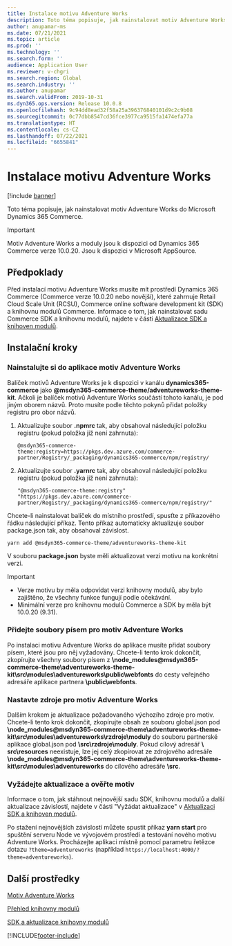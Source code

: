 ```yaml
---
title: Instalace motivu Adventure Works
description: Toto téma popisuje, jak nainstalovat motiv Adventure Works do Microsoft Dynamics 365 Commerce.
author: anupamar-ms
ms.date: 07/21/2021
ms.topic: article
ms.prod: ''
ms.technology: ''
ms.search.form: ''
audience: Application User
ms.reviewer: v-chgri
ms.search.region: Global
ms.search.industry: ''
ms.author: anupamar
ms.search.validFrom: 2019-10-31
ms.dyn365.ops.version: Release 10.0.8
ms.openlocfilehash: 9c94dd8ead32f58a25a396376840101d9c2c9b08
ms.sourcegitcommit: 0c77dbb8547cd36fce3977ca9515fa1474efa77a
ms.translationtype: HT
ms.contentlocale: cs-CZ
ms.lasthandoff: 07/22/2021
ms.locfileid: "6655841"
---
```

# <a name="install-the-adventure-works-theme"></a>Instalace motivu Adventure Works

[!include [banner](includes/banner.md)]

Toto téma popisuje, jak nainstalovat motiv Adventure Works do Microsoft Dynamics 365 Commerce. 

> [!IMPORTANT]
> Motiv Adventure Works a moduly jsou k dispozici od Dynamics 365 Commerce verze 10.0.20. Jsou k dispozici v Microsoft AppSource.

## <a name="prerequisites"></a>Předpoklady

Před instalací motivu Adventure Works musíte mít prostředí Dynamics 365 Commerce (Commerce verze 10.0.20 nebo novější), které zahrnuje Retail Cloud Scale Unit (RCSU), Commerce online software development kit (SDK) a knihovnu modulů Commerce. Informace o tom, jak nainstalovat sadu Commerce SDK a knihovnu modulů, najdete v části [Aktualizace SDK a knihoven modulů](e-commerce-extensibility/sdk-updates.md). 

## <a name="installation-steps"></a>Instalační kroky

### <a name="install-the-adventure-works-theme-in-your-application"></a>Nainstalujte si do aplikace motiv Adventure Works

Balíček motivů Adventure Works je k dispozici v kanálu **dynamics365-commerce** jako **@msdyn365-commerce-theme/adventureworks-theme-kit**. Ačkoli je balíček motivů Adventure Works součástí tohoto kanálu, je pod jiným oborem názvů. Proto musíte podle těchto pokynů přidat položky registru pro obor názvů.

1. Aktualizujte soubor **.npmrc** tak, aby obsahoval následující položku registru (pokud položka již není zahrnuta):

    `@msdyn365-commerce-theme:registry=https://pkgs.dev.azure.com/commerce-partner/Registry/_packaging/dynamics365-commerce/npm/registry/`

1. Aktualizujte soubor **.yarnrc** tak, aby obsahoval následující položku registru (pokud položka již není zahrnuta):

    `"@msdyn365-commerce-theme:registry" "https://pkgs.dev.azure.com/commerce-partner/Registry/_packaging/dynamics365-commerce/npm/registry/"`  
    
Chcete-li nainstalovat balíček do místního prostředí, spusťte z příkazového řádku následující příkaz. Tento příkaz automaticky aktualizuje soubor package.json tak, aby obsahoval závislost.

`yarn add @msdyn365-commerce-theme/adventureworks-theme-kit`

V souboru **package.json** byste měli aktualizovat verzi motivu na konkrétní verzi.

> [!IMPORTANT]
> - Verze motivu by měla odpovídat verzi knihovny modulů, aby bylo zajištěno, že všechny funkce fungují podle očekávání. 
> - Minimální verze pro knihovnu modulů Commerce a SDK by měla být 10.0.20 (9.31). 

### <a name="add-the-font-files-for-the-adventure-works-theme"></a>Přidejte soubory písem pro motiv Adventure Works

Po instalaci motivu Adventure Works do aplikace musíte přidat soubory písem, které jsou pro něj vyžadovány. Chcete-li tento krok dokončit, zkopírujte všechny soubory písem z **\node_modules@msdyn365-commerce-theme\adventureworks-theme-kit\src\modules\adventureworks\public\webfonts** do cesty veřejného adresáře aplikace partnera **\public\webfonts**.

### <a name="set-up-the-resources-for-the-adventure-works-theme"></a>Nastavte zdroje pro motiv Adventure Works

Dalším krokem je aktualizace požadovaného výchozího zdroje pro motiv. Chcete-li tento krok dokončit, zkopírujte obsah ze souboru global.json pod **\node_modules@msdyn365-commerce-theme\adventureworks-theme-kit\src\modules\adventureworks\rzdroje\moduly** do souboru partnerské aplikace global.json pod **\src\rzdroje\moduly**. Pokud cílový adresář **\ src\resources** neexistuje, lze jej celý zkopírovat ze zdrojového adresáře **\node_modules@msdyn365-commerce-theme\adventureworks-theme-kit\src\modules\adventureworks** do cílového adresáře **\src**.

### <a name="pull-updates-and-validate-the-theme"></a>Vyžádejte aktualizace a ověřte motiv

Informace o tom, jak stáhnout nejnovější sadu SDK, knihovnu modulů a další aktualizace závislostí, najdete v části "Vyžádat aktualizace" v [Aktualizaci SDK a knihoven modulů](e-commerce-extensibility/sdk-updates.md#pull-updates).

Po stažení nejnovějších závislostí můžete spustit příkaz **yarn start** pro spuštění serveru Node ve vývojovém prostředí a testování nového motivu Adventure Works. Procházejte aplikaci místně pomocí parametru řetězce dotazu `?theme=adventureworks` (například `https://localhost:4000/?theme=adventureworks`).

## <a name="additional-resources"></a>Další prostředky

[Motiv Adventure Works](adventure-works-theme.md)

[Přehled knihovny modulů](starter-kit-overview.md)

[SDK a aktualizace knihovny modulů](e-commerce-extensibility/sdk-updates.md)

[!INCLUDE[footer-include](../includes/footer-banner.md)]
